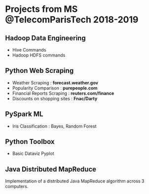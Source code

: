 # Projects from MS @TelecomParisTech 2018-2019

## Hadoop Data Engineering
- Hive Commands
- Hadoop HDFS commands

## Python Web Scraping
- Weather Scraping : **forecast.weather.gov**
- Popularity Comparison : **purepeople.com**
- Financial Reports Scraping : **reuters.com/finance**
- Discounts on shopping sites : **Fnac/Darty**

## PySpark ML 
- Iris Classification : Bayes, Random Forest 

## Python Toolbox
- Basic Dataviz Pyplot

## Java Distributed MapReduce
Implementation of a distributed Java MapReduce algorithm across 3 computers.


